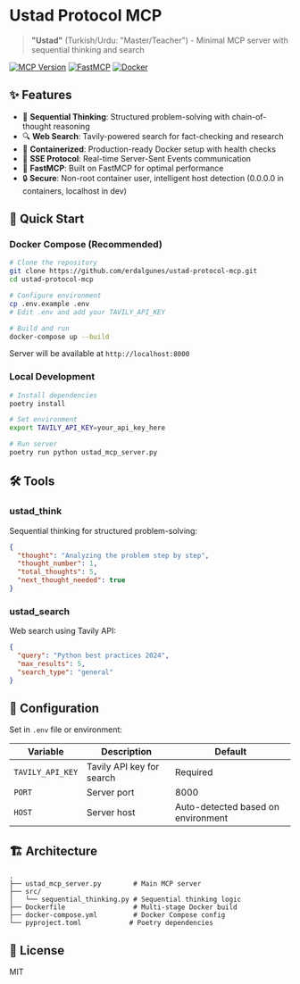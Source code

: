 # Ustad Protocol MCP

> **"Ustad"** (Turkish/Urdu: "Master/Teacher") - Minimal MCP server with sequential thinking and search

[![MCP Version](https://img.shields.io/badge/MCP-v1.0.0-blue.svg)](https://modelcontextprotocol.io/)
[![FastMCP](https://img.shields.io/badge/FastMCP-v2.0.0-orange.svg)](https://github.com/jlowin/fastmcp)
[![Docker](https://img.shields.io/badge/docker-ready-blue.svg)](Dockerfile)

## ✨ Features

- 🧠 **Sequential Thinking**: Structured problem-solving with chain-of-thought reasoning
- 🔍 **Web Search**: Tavily-powered search for fact-checking and research
- 🐳 **Containerized**: Production-ready Docker setup with health checks
- 📡 **SSE Protocol**: Real-time Server-Sent Events communication
- 🚀 **FastMCP**: Built on FastMCP for optimal performance
- 🔒 **Secure**: Non-root container user, intelligent host detection (0.0.0.0 in containers, localhost in dev)

## 🚀 Quick Start

### Docker Compose (Recommended)

```bash
# Clone the repository
git clone https://github.com/erdalgunes/ustad-protocol-mcp.git
cd ustad-protocol-mcp

# Configure environment
cp .env.example .env
# Edit .env and add your TAVILY_API_KEY

# Build and run
docker-compose up --build
```

Server will be available at `http://localhost:8000`

### Local Development

```bash
# Install dependencies
poetry install

# Set environment
export TAVILY_API_KEY=your_api_key_here

# Run server
poetry run python ustad_mcp_server.py
```

## 🛠️ Tools

### ustad_think

Sequential thinking for structured problem-solving:

```json
{
  "thought": "Analyzing the problem step by step",
  "thought_number": 1,
  "total_thoughts": 5,
  "next_thought_needed": true
}
```

### ustad_search

Web search using Tavily API:

```json
{
  "query": "Python best practices 2024",
  "max_results": 5,
  "search_type": "general"
}
```

## 📝 Configuration

Set in `.env` file or environment:

| Variable         | Description               | Default                            |
| ---------------- | ------------------------- | ---------------------------------- |
| `TAVILY_API_KEY` | Tavily API key for search | Required                           |
| `PORT`           | Server port               | 8000                               |
| `HOST`           | Server host               | Auto-detected based on environment |

## 🏗️ Architecture

```
.
├── ustad_mcp_server.py        # Main MCP server
├── src/
│   └── sequential_thinking.py # Sequential thinking logic
├── Dockerfile                 # Multi-stage Docker build
├── docker-compose.yml         # Docker Compose config
└── pyproject.toml            # Poetry dependencies
```

## 📄 License

MIT

